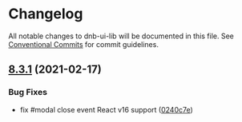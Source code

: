 # Changelog

All notable changes to dnb-ui-lib will be documented in this file. See
[Conventional Commits](https://conventionalcommits.org) for commit guidelines.

## [8.3.1](https://github.com/dnbexperience/eufemia/compare/v8.3.0...v8.3.1) (2021-02-17)


### Bug Fixes

* fix #modal close event React v16 support ([0240c7e](https://github.com/dnbexperience/eufemia/commit/0240c7e391eaaf8159b8102dc1e1a537e006b09a))
